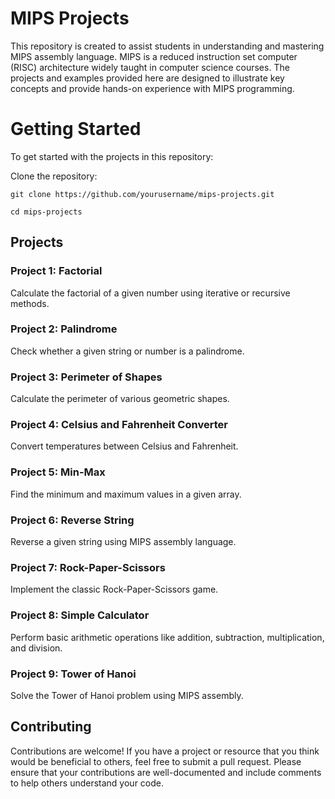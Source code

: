 # MIPS Projects 
This repository is created to assist students in understanding and mastering MIPS assembly language. MIPS is a reduced instruction set computer (RISC) architecture widely taught in computer science courses. The projects and examples provided here are designed to illustrate key concepts and provide hands-on experience with MIPS programming.

# Getting Started

To get started with the projects in this repository:

Clone the repository:


```
git clone https://github.com/yourusername/mips-projects.git
```
```
cd mips-projects
```

## Projects
### Project 1: Factorial
Calculate the factorial of a given number using iterative or recursive methods.

### Project 2: Palindrome
Check whether a given string or number is a palindrome.

### Project 3: Perimeter of Shapes
Calculate the perimeter of various geometric shapes.

### Project 4: Celsius and Fahrenheit Converter
Convert temperatures between Celsius and Fahrenheit.

### Project 5: Min-Max
Find the minimum and maximum values in a given array.

### Project 6: Reverse String
Reverse a given string using MIPS assembly language.

### Project 7: Rock-Paper-Scissors
Implement the classic Rock-Paper-Scissors game.

### Project 8: Simple Calculator
Perform basic arithmetic operations like addition, subtraction, multiplication, and division.

### Project 9: Tower of Hanoi
Solve the Tower of Hanoi problem using MIPS assembly.

## Contributing
Contributions are welcome! If you have a project or resource that you think would be beneficial to others, feel free to submit a pull request. Please ensure that your contributions are well-documented and include comments to help others understand your code.

